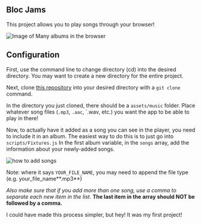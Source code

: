 ## Bloc Jams

This project allows you to play songs through your browser!

![Image of Many albums in the browser](http://i.imgur.com/DeT7BD1.png)

## Configuration

First, use the command line to change directory (cd) into the desired directory. You may want to create a new directory for the entire project.

Next, clone [this repository](https://github.com/andrewmbyrd/BlocJams.git) into your desired directory with a `git clone` command.

In the directory you just cloned, there should be a `assets/music` folder. Place whatever song files (`.mp3`, `.aac`, `.wav, etc.) you want the app to be able to play in there!

Now, to actually have it added as a song you can see in the player, you need to include it in an album. The easiest way to do this is to just go into `scripts/Fixtures.js` In the first album variable, in the `songs` array, add the information about your newly-added songs.

![how to add songs](http://i.imgur.com/tU9SHbh.png)

Note: where it says `YOUR_FILE_NAME`, you may need to append the file type (e.g. your_file_name**.mp3**)

*Also make sure that if you add more than one song, use a comma to separate each new item in the list.* **The last item in the array should NOT be followed by a comma.**

I could have made this process simpler, but hey! It was my first project!
 
